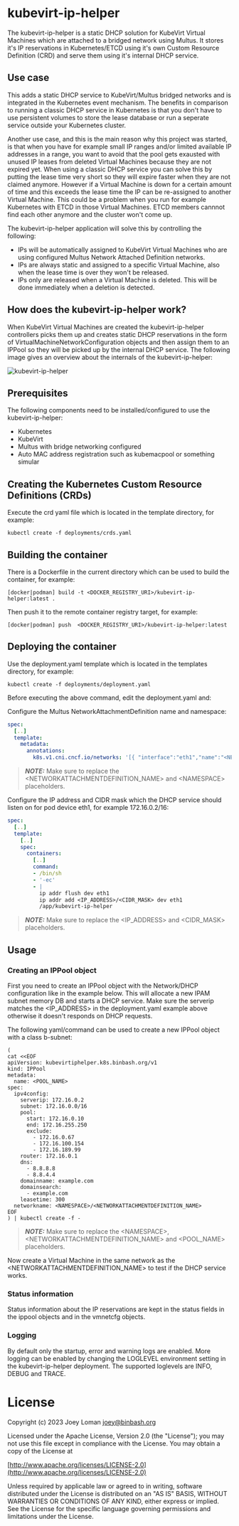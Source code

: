 # kubevirt-ip-helper

The kubevirt-ip-helper is a static DHCP solution for KubeVirt Virtual Machines which are attached to a bridged network using Multus. 
It stores it's IP reservations in Kubernetes/ETCD using it's own Custom Resource Definition (CRD) and serve them using it's 
internal DHCP service.

## Use case

This adds a static DHCP service to KubeVirt/Multus bridged networks and is integrated in the Kubernetes event mechanism.
The benefits in comparison to running a classic DHCP service in Kubernetes is that you don't have to use persistent volumes to store 
the lease database or run a seperate service outside your Kubernetes cluster.

Another use case, and this is the main reason why this project was started, is that when you have for example small IP ranges and/or 
limited available IP addresses in a range, you want to avoid that the pool gets exausted with unused IP leases from deleted Virtual 
Machines because they are not expired yet. When using a classic DHCP service you can solve this by putting the lease time very short 
so they will expire faster when they are not claimed anymore. However if a Virtual Machine is down for a certain amount of time and 
this exceeds the lease time the IP can be re-assigned to another Virtual Machine. This could be a problem when you run for example 
Kubernetes with ETCD in those Virtual Machines. ETCD members cannnot find each other anymore and the cluster won't come up.

The kubevirt-ip-helper application will solve this by controlling the following:

* IPs will be automatically assigned to KubeVirt Virtual Machines who are using configured Multus Network Attached Definition networks.
* IPs are always static and assigned to a specific Virtual Machine, also when the lease time is over they won't be released.
* IPs only are released when a Virtual Machine is deleted. This will be done immediately when a deletion is detected.

## How does the kubevirt-ip-helper work?

When KubeVirt Virtual Machines are created the kubevirt-ip-helper controllers picks them up and creates static DHCP reservations 
in the form of VirtualMachineNetworkConfiguration objects and then assign them to an IPPool so they will be picked up by 
the internal DHCP service. The following image gives an overview about the internals of the kubevirt-ip-helper:

![kubevirt-ip-helper](image/kubevirt-ip-helper.png)

## Prerequisites

The following components need to be installed/configured to use the kubevirt-ip-helper:

* Kubernetes
* KubeVirt
* Multus with bridge networking configured
* Auto MAC address registration such as kubemacpool or something simular

## Creating the Kubernetes Custom Resource Definitions (CRDs)

Execute the crd yaml file which is located in the template directory, for example:

```SH
kubectl create -f deployments/crds.yaml
```

## Building the container

There is a Dockerfile in the current directory which can be used to build the container, for example:

```SH
[docker|podman] build -t <DOCKER_REGISTRY_URI>/kubevirt-ip-helper:latest .
```

Then push it to the remote container registry target, for example:

```SH
[docker|podman] push  <DOCKER_REGISTRY_URI>/kubevirt-ip-helper:latest
```

## Deploying the container

Use the deployment.yaml template which is located in the templates directory, for example:

```SH
kubectl create -f deployments/deployment.yaml
```

Before executing the above command, edit the deployment.yaml and:

Configure the Multus NetworkAttachmentDefinition name and namespace:
```YAML
spec:
  [..]
  template:
    metadata:
      annotations:
        k8s.v1.cni.cncf.io/networks: '[{ "interface":"eth1","name":"<NETWORKATTACHMENTDEFINITION_NAME>","namespace":"<NAMESPACE>" }]'
```

> **_NOTE:_** Make sure to replace the \<NETWORKATTACHMENTDEFINITION_NAME> and \<NAMESPACE> placeholders.

Configure the IP address and CIDR mask which the DHCP service should listen on for pod device eth1, for example 172.16.0.2/16:
```YAML
spec:
  [..]
  template:
    [..]
    spec:
      containers:
        [..]
        command:
        - /bin/sh
        - '-ec'
        - |
          ip addr flush dev eth1
          ip addr add <IP_ADDRESS>/<CIDR_MASK> dev eth1
          /app/kubevirt-ip-helper
```

> **_NOTE:_** Make sure to replace the \<IP_ADDRESS> and \<CIDR_MASK> placeholders.

## Usage

### Creating an IPPool object

First you need to create an IPPool object with the Network/DHCP configuration like in the example below. This will allocate a new IPAM subnet memory DB and starts a DHCP service. Make sure the serverip matches the \<IP_ADDRESS> in the deployment.yaml example above otherwise it doesn't responds on DHCP requests.

The following yaml/command can be used to create a new IPPool object with a class b-subnet:

```SH
(
cat <<EOF
apiVersion: kubevirtiphelper.k8s.binbash.org/v1
kind: IPPool
metadata:
  name: <POOL_NAME>
spec:
  ipv4config:
    serverip: 172.16.0.2
    subnet: 172.16.0.0/16
    pool:
      start: 172.16.0.10
      end: 172.16.255.250
      exclude:
        - 172.16.0.67
        - 172.16.100.154
        - 172.16.189.99
    router: 172.16.0.1
    dns:
      - 8.8.8.8
      - 8.8.4.4
    domainname: example.com
    domainsearch:
      - example.com
    leasetime: 300
  networkname: <NAMESPACE>/<NETWORKATTACHMENTDEFINITION_NAME>
EOF
) | kubectl create -f -
```
> **_NOTE:_** Make sure to replace the \<NAMESPACE>, \<NETWORKATTACHMENTDEFINITION_NAME> and \<POOL_NAME> placeholders.

Now create a Virtual Machine in the same network as the \<NETWORKATTACHMENTDEFINITION_NAME> to test if the DHCP service works.

### Status information

Status information about the IP reservations are kept in the status fields in the ippool objects and in the vmnetcfg objects.

### Logging

By default only the startup, error and warning logs are enabled. More logging can be enabled by changing the LOGLEVEL environment setting in the kubevirt-ip-helper deployment. The supported loglevels are INFO, DEBUG and TRACE.

# License

Copyright (c) 2023 Joey Loman <joey@binbash.org>

Licensed under the Apache License, Version 2.0 (the "License");
you may not use this file except in compliance with the License.
You may obtain a copy of the License at

[http://www.apache.org/licenses/LICENSE-2.0](http://www.apache.org/licenses/LICENSE-2.0)

Unless required by applicable law or agreed to in writing, software
distributed under the License is distributed on an "AS IS" BASIS,
WITHOUT WARRANTIES OR CONDITIONS OF ANY KIND, either express or implied.
See the License for the specific language governing permissions and
limitations under the License.